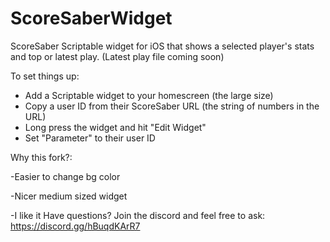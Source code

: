 # ScoreSaberWidget
ScoreSaber Scriptable widget for iOS that shows a selected player's stats and top or latest play. (Latest play file coming soon)

To set things up: 
- Add a Scriptable widget to your homescreen (the large size)
- Copy a user ID from their ScoreSaber URL (the string of numbers in the URL)
- Long press the widget and hit "Edit Widget"
- Set "Parameter" to their user ID

Why this fork?:

-Easier to change bg color

-Nicer medium sized widget

-I like it
Have questions? Join the discord and feel free to ask: https://discord.gg/hBuqdKArR7
